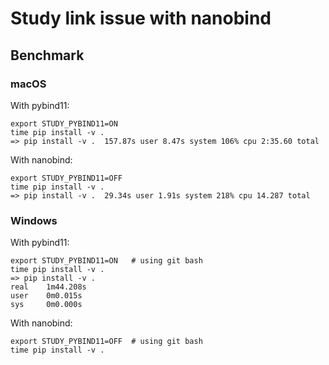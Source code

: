 # Study link issue with nanobind

## Benchmark

### macOS

With pybind11:
```
export STUDY_PYBIND11=ON
time pip install -v .
=> pip install -v .  157.87s user 8.47s system 106% cpu 2:35.60 total
```

With nanobind:
```
export STUDY_PYBIND11=OFF
time pip install -v .
=> pip install -v .  29.34s user 1.91s system 218% cpu 14.287 total
```


### Windows

With pybind11:
```
export STUDY_PYBIND11=ON   # using git bash
time pip install -v .
=> pip install -v . 
real    1m44.208s
user    0m0.015s
sys     0m0.000s
```

With nanobind:
```
export STUDY_PYBIND11=OFF  # using git bash
time pip install -v .
```
